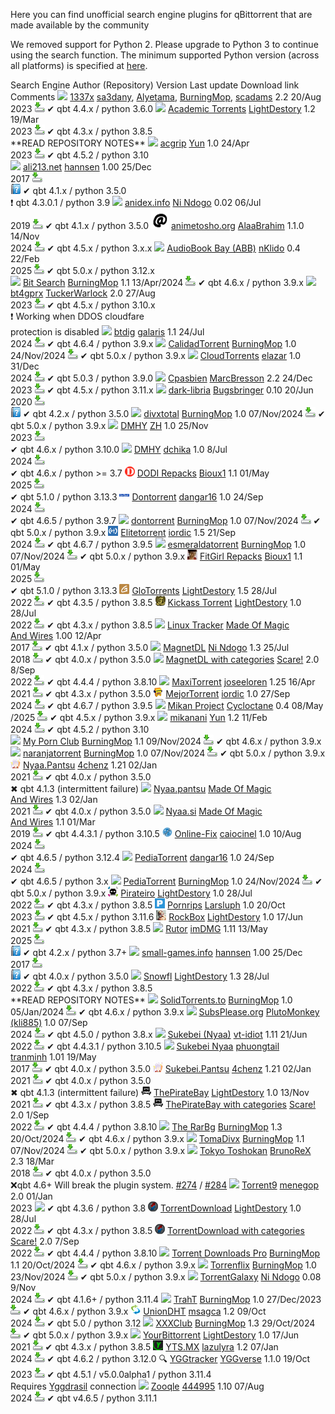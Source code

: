 Here you can find unofficial search engine plugins for qBittorrent that are made available by the community

We removed support for Python 2. Please upgrade to Python 3 to continue using the search function. The minimum supported Python version (across all platforms) is specified at [here](https://github.com/qbittorrent/qBittorrent/blob/master/INSTALL#L21-L23).

Search Engine Author (Repository) Version Last update Download link Comments ![](https://camo.githubusercontent.com/b71245d344b3655c9a30612d343820977b5084196f02ccaf07107b0c6407f13c/68747470733a2f2f7777772e676f6f676c652e636f6d2f73322f66617669636f6e733f646f6d61696e3d31333337782e746f232e706e67) [1337x](http://1337x.to/) [sa3dany](https://github.com/sa3dany), [Alyetama](https://github.com/Alyetama), [BurningMop](https://github.com/BurningMop), [scadams](https://github.com/scadams) 2.2 20/Aug  
2023 [![](https://raw.githubusercontent.com/Pireo/hello-world/master/Download.gif)](https://gist.githubusercontent.com/scadams/56635407b8dfb8f5f7ede6873922ac8b/raw/f654c10468a0b9945bec9bf31e216993c9b7a961/one337x.py) ✔ qbt 4.4.x / python 3.6.0 ![](https://camo.githubusercontent.com/e20a0e53c836c5dbc4bc4482eb63f04acc5da3ac03df005a9ca5f8cd6924cad6/68747470733a2f2f7777772e676f6f676c652e636f6d2f73322f66617669636f6e733f646f6d61696e3d61636164656d6963746f7272656e74732e636f6d232e706e67) [Academic Torrents](https://academictorrents.com/) [LightDestory](https://github.com/LightDestory/qBittorrent-Search-Plugins) 1.2 19/Mar  
2023 [![](https://raw.githubusercontent.com/Pireo/hello-world/master/Download.gif)](https://raw.githubusercontent.com/LightDestory/qBittorrent-Search-Plugins/master/src/engines/academictorrents.py) ✔ qbt 4.3.x / python 3.8.5  
\*\*READ REPOSITORY NOTES\*\* ![](https://raw.githubusercontent.com/Cc050511/qBit-search-plugins/main/favicon.png) [acgrip](https://acg.rip/) [Yun](https://github.com/Cc050511/qBit-search-plugins) 1.0 24/Apr  
2023 [![](https://raw.githubusercontent.com/Pireo/hello-world/master/Download.gif)](https://raw.githubusercontent.com/Cc050511/qBit-search-plugins/main/acgrip.py) ✔ qbt 4.5.2 / python 3.10  
![](https://raw.githubusercontent.com/hannsen/qbittorrent_search_plugins/master/ali213.png) [ali213.net](http://down.ali213.net/) [hannsen](https://github.com/hannsen/qbittorrent_search_plugins/) 1.00 25/Dec  
2017 [![](https://raw.githubusercontent.com/Pireo/hello-world/master/Download.gif)](https://raw.githubusercontent.com/hannsen/qbittorrent_search_plugins/master/ali213.py)  
[![](https://github.com/Pireo/hello-world/raw/master/Help%20book.gif)](https://github.com/hannsen/qbittorrent_search_plugins#user-content-ali213net--ali213py) ✔ qbt 4.1.x / python 3.5.0  
❗ qbt 4.3.0.1 / python 3.9 ![](https://camo.githubusercontent.com/a3c4101cb5d7d6bf92a7d65e1672b45aaa62e2719d501a8c80f2f7b56494d784/68747470733a2f2f7777772e676f6f676c652e636f6d2f73322f66617669636f6e733f646f6d61696e3d616e696465782e696e666f232e706e67) [anidex.info](http://anidex.info/) [Ni Ndogo](https://github.com/nindogo) 0.02 06/Jul  
2019 [![](https://raw.githubusercontent.com/Pireo/hello-world/master/Download.gif)](https://raw.githubusercontent.com/nindogo/qbtSearchScripts/master/anidex.py) ✔ qbt 4.1.x / python 3.5.0 ![](https://github.com/AlaaBrahim/qBitTorrent-animetosho-search-plugin/raw/main/screenshots/animetosho.png) [animetosho.org](http://animetosho.org/) [AlaaBrahim](https://github.com/AlaaBrahim) 1.1.0 14/Nov  
2024 [![](https://raw.githubusercontent.com/Pireo/hello-world/master/Download.gif)](https://raw.githubusercontent.com/AlaaBrahim/qBitTorrent-animetosho-search-plugin/main/animetosho.py) ✔ qbt 4.5.x / python 3.x.x ![](https://raw.githubusercontent.com/nklido/qBittorrent_search_engines/master/engines/audiobookbay_icon_16x16.png) [AudioBook Bay (ABB)](http://theaudiobookbay.se/) [nKlido](https://github.com/nklido/qBittorrent_search_engines) 0.4 22/Feb  
2025 [![](https://raw.githubusercontent.com/Pireo/hello-world/master/Download.gif)](https://raw.githubusercontent.com/nklido/qBittorrent_search_engines/master/engines/audiobookbay.py) ✔ qbt 5.0.x / python 3.12.x  
![](https://camo.githubusercontent.com/3341ec9643f0d8f0a5798254260d7f66a649ac462f871a35427d6ca7eb4f5950/68747470733a2f2f7777772e676f6f676c652e636f6d2f73322f66617669636f6e733f646f6d61696e3d6269747365617263682e746f232e706e67) [Bit Search](https://bitsearch.to/) [BurningMop](https://github.com/BurningMop/qBittorrent-Search-Plugins) 1.1 13/Apr/2024 [![](https://raw.githubusercontent.com/Pireo/hello-world/master/Download.gif)](https://raw.githubusercontent.com/BurningMop/qBittorrent-Search-Plugins/refs/heads/main/bitsearch.py) ✔ qbt 4.6.x / python 3.9.x ![](https://camo.githubusercontent.com/8a444e7d31293dd9459785990c2463e3dfc7ff52e182ef158b6bc6eee97dd287/68747470733a2f2f7777772e676f6f676c652e636f6d2f73322f66617669636f6e733f646f6d61696e3d627434677072782e636f6d232e706e67) [bt4gprx](https://bt4gprx.com/) [TuckerWarlock](https://github.com/TuckerWarlock/qbittorrent-search-plugins) 2.0 27/Aug  
2023 [![](https://raw.githubusercontent.com/Pireo/hello-world/master/Download.gif)](https://raw.githubusercontent.com/TuckerWarlock/qbittorrent-search-plugins/main/bt4gprx.com/bt4gprx.py) ✔ qbt 4.5.x / python 3.10.x  
❗ Working when DDOS cloudfare  
protection is disabled ![](https://camo.githubusercontent.com/1da9e5e7a68ab95b3b16b4cbc89cced3caeedafc2bb20f08ca7ed8c6e7bf3dc8/68747470733a2f2f7777772e676f6f676c652e636f6d2f73322f66617669636f6e733f646f6d61696e3d62746469672e636f6d232e706e67) [btdig](https://btdig.com/) [galaris](https://github.com/galaris/BTDigg-qBittorrent-plugin) 1.1 24/Jul  
2024 [![](https://raw.githubusercontent.com/Pireo/hello-world/master/Download.gif)](https://raw.githubusercontent.com/galaris/BTDigg-qBittorrent-plugin/main/btdig.py) ✔ qbt 4.6.4 / python 3.9.x ![](https://camo.githubusercontent.com/f94211ae61fe01109d87184e2bd8c18daebfe3bc0e740ec3691482d1af67be4f/68747470733a2f2f7777772e676f6f676c652e636f6d2f73322f66617669636f6e733f646f6d61696e3d63616c69646164746f7272656e742e636f6d232e706e67) [CalidadTorrent](https://calidadtorrent.com/) [BurningMop](https://github.com/BurningMop/qBittorrent-Search-Plugins) 1.0 24/Nov/2024 [![](https://raw.githubusercontent.com/Pireo/hello-world/master/Download.gif)](https://raw.githubusercontent.com/BurningMop/qBittorrent-Search-Plugins/refs/heads/main/calidadtorrent.py) ✔ qbt 5.0.x / python 3.9.x ![](https://camo.githubusercontent.com/b48dcec61b768f08b0d324774f48dbb06a6e486e2c3d212052ab207e835eb43d/68747470733a2f2f7777772e676f6f676c652e636f6d2f73322f66617669636f6e733f646f6d61696e3d636c6f7564746f7272656e74732e636f6d232e706e67) [CloudTorrents](https://cloudtorrents.com/) [elazar](https://github.com/elazar) 1.0 31/Dec  
2024 [![](https://raw.githubusercontent.com/Pireo/hello-world/master/Download.gif)](https://raw.githubusercontent.com/elazar/qbittorrent-search-plugins/refs/heads/add-cloudtorrents-plugin/nova3/engines/cloudtorrents.py) ✔ qbt 5.0.3 / python 3.9.0 ![](https://github.com/menegop/qbfrench/raw/master/cpasbien.png) [Cpasbien](http://www.cpasbien.moe/) [MarcBresson](https://github.com/MarcBresson/cpasbien) 2.2 24/Dec  
2023 [![](https://github.com/MarcBresson/cpasbien/raw/master/assets/Download.gif)](https://raw.githubusercontent.com/MarcBresson/cpasbien/master/src/cpasbien.py) ✔ qbt 4.5.x / python 3.11.x ![](https://github.com/bugsbringer/qbit-plugins/raw/master/darklibria.png) [dark-libria](https://dark-libria.it/) [Bugsbringer](https://github.com/bugsbringer/qbit-plugins) 0.10 20/Jun  
2020 [![](https://raw.githubusercontent.com/Pireo/hello-world/master/Download.gif)](https://raw.githubusercontent.com/bugsbringer/qbit-plugins/master/darklibria.py)  
[![](https://github.com/Pireo/hello-world/raw/master/Help%20book.gif)](https://github.com/bugsbringer/qbit-plugins/blob/master/README.md) ✔ qbt 4.2.x / python 3.5.0 ![](https://camo.githubusercontent.com/bab46b9af2265aad0ea2b7f25c8f0ae6ce129aa1daa2af7191246758726597f1/68747470733a2f2f7777772e676f6f676c652e636f6d2f73322f66617669636f6e733f646f6d61696e3d64697678746f74616c2e777466232e706e67) [divxtotal](https://divxtotal.wtf/) [BurningMop](https://github.com/BurningMop/qBittorrent-Search-Plugins) 1.0 07/Nov/2024 [![](https://raw.githubusercontent.com/Pireo/hello-world/master/Download.gif)](https://raw.githubusercontent.com/BurningMop/qBittorrent-Search-Plugins/refs/heads/main/divxtotal.py) ✔ qbt 5.0.x / python 3.9.x ![](https://camo.githubusercontent.com/e5d27f0d3c7a6c85cb46907c95cbe0be9a8f2e864c3c3290d76da88a44055c3f/68747470733a2f2f692e696d6775722e636f6d2f325145723372302e706e67) [DMHY](https://share.dmhy.org/) [ZH](https://github.com/ZH1637/dmhy) 1.0 25/Nov  
2023 [![](https://raw.githubusercontent.com/Pireo/hello-world/master/Download.gif)](https://raw.githubusercontent.com/ZH1637/dmhy/main/dmhy.py)  
✔ qbt 4.6.x / python 3.10.0 ![](https://camo.githubusercontent.com/e5d27f0d3c7a6c85cb46907c95cbe0be9a8f2e864c3c3290d76da88a44055c3f/68747470733a2f2f692e696d6775722e636f6d2f325145723372302e706e67) [DMHY](https://share.dmhy.org/) [dchika](https://github.com/diazchika/dmhy) 1.0 8/Jul  
2024 [![](https://raw.githubusercontent.com/Pireo/hello-world/master/Download.gif)](https://raw.githubusercontent.com/diazchika/dmhy/main/dmhy.py)  
✔ qbt 4.6.x / python >= 3.7 ![](https://github.com/Bioux1/qbtSearchPlugins/raw/main/dodi_repacks.png) [DODI Repacks](https://dodi-repacks.site/) [Bioux1](https://github.com/Bioux1/qbtSearchPlugins) 1.1 01/May  
2025 [![](https://raw.githubusercontent.com/Pireo/hello-world/master/Download.gif)](https://raw.githubusercontent.com/Bioux1/qbtSearchPlugins/main/dodi_repacks.py)  
✔ qbt 5.1.0 / python 3.13.3 ![](https://github.com/dangar16/dontorrent-plugin/raw/main/icono%20dontorrent.png) [Dontorrent](https://dontorrent.cologne/) [dangar16](https://github.com/dangar16/dontorrent-plugin) 1.0 24/Sep  
2024 [![](https://raw.githubusercontent.com/Pireo/hello-world/master/Download.gif)](https://raw.githubusercontent.com/dangar16/dontorrent-plugin/main/dontorrent.py)  
✔ qbt 4.6.5 / python 3.9.7 ![](https://camo.githubusercontent.com/b9c7ddc26f66352f992811cda0673f4f9342e3676c40edfeefd45dea17c35d53/68747470733a2f2f7777772e676f6f676c652e636f6d2f73322f66617669636f6e733f646f6d61696e3d646f6e746f7272656e742e65717569706d656e74232e706e67) [dontorrent](https://dontorrent.equipment/) [BurningMop](https://github.com/BurningMop/qBittorrent-Search-Plugins) 1.0 07/Nov/2024 [![](https://raw.githubusercontent.com/Pireo/hello-world/master/Download.gif)](https://raw.githubusercontent.com/BurningMop/qBittorrent-Search-Plugins/refs/heads/main/dontorrent.py) ✔ qbt 5.0.x / python 3.9.x ![](https://github.com/iordic/qbittorrent-search-plugins/raw/master/images/icons/elitetorrent.png) [Elitetorrent](https://www.elitetorrent.com/) [iordic](https://github.com/iordic/qbittorrent-search-plugins) 1.5 21/Sep  
2024 [![](https://raw.githubusercontent.com/Pireo/hello-world/master/Download.gif)](https://raw.githubusercontent.com/iordic/qbittorrent-search-plugins/master/engines/elitetorrent.py) ✔ qbt 4.6.7 / python 3.9.5 ![](https://camo.githubusercontent.com/e1064187d0ef2b7d28cc72cecd347cb1bec88657b25a962eeb7ab8cae19017c3/68747470733a2f2f7777772e676f6f676c652e636f6d2f73322f66617669636f6e733f646f6d61696e3d65736d6572616c6461746f7272656e742e636f6d232e706e67) [esmeraldatorrent](https://esmeraldatorrent.com/) [BurningMop](https://github.com/BurningMop/qBittorrent-Search-Plugins) 1.0 07/Nov/2024 [![](https://raw.githubusercontent.com/Pireo/hello-world/master/Download.gif)](https://raw.githubusercontent.com/BurningMop/qBittorrent-Search-Plugins/refs/heads/main/esmeraldatorrent.py) ✔ qbt 5.0.x / python 3.9.x ![](https://github.com/Bioux1/qbtSearchPlugins/raw/main/fitgirl_repacks.jpg) [FitGirl Repacks](https://fitgirl-repacks.site/) [Bioux1](https://github.com/Bioux1/qbtSearchPlugins) 1.1 01/May  
2025 [![](https://raw.githubusercontent.com/Pireo/hello-world/master/Download.gif)](https://raw.githubusercontent.com/Bioux1/qbtSearchPlugins/main/fitgirl_repacks.py)  
✔ qbt 5.1.0 / python 3.13.3 ![](https://raw.githubusercontent.com/LightDestory/qBittorrent-Search-Plugins/master/src/engines/glotorrents.png) [GloTorrents](https://glodls.to/) [LightDestory](https://github.com/LightDestory/qBittorrent-Search-Plugins) 1.5 28/Jul  
2022 [![](https://raw.githubusercontent.com/Pireo/hello-world/master/Download.gif)](https://raw.githubusercontent.com/LightDestory/qBittorrent-Search-Plugins/master/src/engines/glotorrents.py) ✔ qbt 4.3.5 / python 3.8.5 ![](https://github.com/LightDestory/qBittorrent-Search-Plugins/raw/master/src/engines/kickasstorrents.png) [Kickass Torrent](https://katcr.to/) [LightDestory](https://github.com/LightDestory/qBittorrent-Search-Plugins) 1.0 28/Jul  
2022 [![](https://raw.githubusercontent.com/Pireo/hello-world/master/Download.gif)](https://raw.githubusercontent.com/LightDestory/qBittorrent-Search-Plugins/master/src/engines/kickasstorrents.py) ✔ qbt 4.3.x / python 3.8.5 ![](https://camo.githubusercontent.com/4b87541f056bd0ee14eb5a6f931a7277ceecb8cbee456ecac897bc3c170eb9ad/68747470733a2f2f7777772e676f6f676c652e636f6d2f73322f66617669636f6e733f646f6d61696e3d6c696e7578747261636b65722e6f7267232e706e67) [Linux Tracker](http://linuxtracker.org/) [Made Of Magic  
And Wires](https://github.com/MadeOfMagicAndWires/qBit-plugins) 1.00 12/Apr  
2017 [![](https://raw.githubusercontent.com/Pireo/hello-world/master/Download.gif)](https://raw.githubusercontent.com/MadeOfMagicAndWires/qBit-plugins/6074a7cccb90dfd5c81b7eaddd3138adec7f3377/engines/linuxtracker.py) ✔ qbt 4.1.x / python 3.5.0 ![](https://raw.githubusercontent.com/hannsen/qbittorrent_search_plugins/00e876a51f2cb45ee22071c56fc7ba52dc117721/magnetdl.png) [MagnetDL](http://www.magnetdl.com/) [Ni Ndogo](https://github.com/nindogo/qbtSearchScripts) 1.3 25/Jul  
2018 [![](https://raw.githubusercontent.com/Pireo/hello-world/master/Download.gif)](https://raw.githubusercontent.com/nindogo/qbtSearchScripts/master/magnetdl.py) ✔ qbt 4.0.x / python 3.5.0 ![](https://raw.githubusercontent.com/hannsen/qbittorrent_search_plugins/00e876a51f2cb45ee22071c56fc7ba52dc117721/magnetdl.png) [MagnetDL with categories](http://www.magnetdl.com/) [Scare!](https://scare.ca/dl/qBittorrent/) 2.0 8/Sep  
2022 [![](https://raw.githubusercontent.com/Pireo/hello-world/master/Download.gif)](https://scare.ca/dl/qBittorrent/magnetdl.py) ✔ qbt 4.4.4 / python 3.8.10 ![](https://camo.githubusercontent.com/a3c4101cb5d7d6bf92a7d65e1672b45aaa62e2719d501a8c80f2f7b56494d784/68747470733a2f2f7777772e676f6f676c652e636f6d2f73322f66617669636f6e733f646f6d61696e3d616e696465782e696e666f232e706e67) [MaxiTorrent](https://maxitorrent.com/) [joseeloren](https://github.com/joseeloren/qbittorrent-search-plugins) 1.25 16/Apr  
2021 [![](https://raw.githubusercontent.com/Pireo/hello-world/master/Download.gif)](https://raw.githubusercontent.com/joseeloren/search-plugins/master/nova3/engines/maxitorrent.py) ✔ qbt 4.3.x / python 3.5.0 ![](https://github.com/iordic/qbittorrent-search-plugins/raw/master/images/icons/mejortorrent.png) [MejorTorrent](https://www21.mejortorrent.zip/) [iordic](https://github.com/iordic/qbittorrent-search-plugins) 1.0 27/Sep  
2024 [![](https://raw.githubusercontent.com/Pireo/hello-world/master/Download.gif)](https://raw.githubusercontent.com/iordic/qbittorrent-search-plugins/master/engines/mejortorrent.py) ✔ qbt 4.6.7 / python 3.9.5 ![](https://camo.githubusercontent.com/cde964d546b79979e11819adabf983a01f8f0e3ebfb4b6faf63ad826b2093b92/68747470733a2f2f7777772e676f6f676c652e636f6d2f73322f66617669636f6e733f646f6d61696e3d6d696b616e696d652e7476232e706e67) [Mikan Project](https://mikanime.tv/) [Cycloctane](https://github.com/Cycloctane/qBittorrent-plugins) 0.4 08/May  
/2025 [![](https://raw.githubusercontent.com/Pireo/hello-world/master/Download.gif)](https://raw.githubusercontent.com/Cycloctane/qBittorrent-plugins/master/engines/mikan.py) ✔ qbt 4.5.x / python 3.9.x ![](https://raw.githubusercontent.com/Cc050511/qBit-search-plugins/main/mikan-pic.png) [mikanani](https://mikanani.me/) [Yun](https://github.com/Cc050511/qBit-search-plugins) 1.2 11/Feb  
2024 [![](https://raw.githubusercontent.com/Pireo/hello-world/master/Download.gif)](https://raw.githubusercontent.com/Cc050511/qBit-search-plugins/main/mikanani.py) ✔ qbt 4.5.2 / python 3.10  
![](https://camo.githubusercontent.com/69d6a4d57731571c5f7a257b9bc5b58ac8840cf82db430e826909f0098e05080/68747470733a2f2f7777772e676f6f676c652e636f6d2f73322f66617669636f6e733f646f6d61696e3d6d79706f726e2e636c7562232e706e67) [My Porn Club](https://myporn.club/) [BurningMop](https://github.com/BurningMop/qBittorrent-Search-Plugins) 1.1 09/Nov/2024 [![](https://raw.githubusercontent.com/Pireo/hello-world/master/Download.gif)](https://raw.githubusercontent.com/BurningMop/qBittorrent-Search-Plugins/refs/heads/main/mypornclub.py) ✔ qbt 4.6.x / python 3.9.x ![](https://camo.githubusercontent.com/1859c4a9cdc1628f03575389345c9228fdc7ceb81576ff17aa314dbf84816a2d/68747470733a2f2f7777772e676f6f676c652e636f6d2f73322f66617669636f6e733f646f6d61696e3d6e6172616e6a61746f7272656e742e636f6d232e706e67) [naranjatorrent](https://naranjatorrent.com/) [BurningMop](https://github.com/BurningMop/qBittorrent-Search-Plugins) 1.0 07/Nov/2024 [![](https://raw.githubusercontent.com/Pireo/hello-world/master/Download.gif)](https://raw.githubusercontent.com/BurningMop/qBittorrent-Search-Plugins/refs/heads/main/naranjatorrent.py) ✔ qbt 5.0.x / python 3.9.x ![](https://raw.githubusercontent.com/4chenz/pantsu-plugin/master/pantsu.png) [Nyaa.Pantsu](https://nyaa.pantsu.cat/) [4chenz](https://github.com/4chenz/pantsu-plugin/) 1.21 02/Jan  
2021 [![](https://raw.githubusercontent.com/Pireo/hello-world/master/Download.gif)](https://raw.githubusercontent.com/libellula/qbt-plugins/main/pantsu.py) ✔ qbt 4.0.x / python 3.5.0  
✖ qbt 4.1.3 (intermittent failure) ![](https://raw.githubusercontent.com/MadeOfMagicAndWires/qBit-plugins/master/engines/nyaapantsu.png) [Nyaa.pantsu](https://nyaa.pantsu.cat/) [Made Of Magic  
And Wires](https://github.com/MadeOfMagicAndWires/qBit-plugins) 1.3 02/Jan  
2021 [![](https://raw.githubusercontent.com/Pireo/hello-world/master/Download.gif)](https://raw.githubusercontent.com/MadeOfMagicAndWires/qBit-plugins/refs/heads/main/engines/nyaapantsu.py) ✔ qbt 4.0.x / python 3.5.0 ![](https://raw.githubusercontent.com/MadeOfMagicAndWires/qBit-plugins/master/engines/nyaasi.png) [Nyaa.si](https://nyaa.si/) [Made Of Magic  
And Wires](https://github.com/MadeOfMagicAndWires/qBit-plugins) 1.1 01/Mar  
2019 [![](https://raw.githubusercontent.com/Pireo/hello-world/master/Download.gif)](https://raw.githubusercontent.com/MadeOfMagicAndWires/qBit-plugins/master/engines/nyaasi.py) ✔ qbt 4.4.3.1 / python 3.10.5 ![](https://github.com/caiocinel/onlinefix-qbittorrent-plugin/raw/main/onlinefix.png) [Online-Fix](https://online-fix.me/) [caiocinel](https://github.com/caiocinel/onlinefix-qbittorrent-plugin) 1.0 10/Aug  
2024 [![](https://raw.githubusercontent.com/Pireo/hello-world/master/Download.gif)](https://raw.githubusercontent.com/caiocinel/onlinefix-qbittorrent-plugin/main/onlinefix.py)  
✔ qbt 4.6.5 / python 3.12.4 ![](https://camo.githubusercontent.com/3fe21f48cb2d4448cf7ee71aab6860ce7f22095c7d6dde301f385ffd689051e0/68747470733a2f2f7065646961746f7272656e742e636f6d2f696d616765732f70656c697370656469612f69636f6e2d313039783130392e706e67) [PediaTorrent](https://pediatorrent.com/) [dangar16](https://github.com/dangar16/pediatorrent-plugin) 1.0 24/Sep  
2024 [![](https://raw.githubusercontent.com/Pireo/hello-world/master/Download.gif)](https://raw.githubusercontent.com/dangar16/pediatorrent-plugin/refs/heads/main/pediatorrent.py)  
✔ qbt 4.6.5 / python 3.x ![](https://camo.githubusercontent.com/6e3893dc63b7a89fe0f3fa5b2c5bafae9dc5e92ca954157071a82cf90243a072/68747470733a2f2f7777772e676f6f676c652e636f6d2f73322f66617669636f6e733f646f6d61696e3d7065646961746f7272656e742e636f6d232e706e67) [PediaTorrent](https://pediatorrent.com/) [BurningMop](https://github.com/BurningMop/qBittorrent-Search-Plugins) 1.0 24/Nov/2024 [![](https://raw.githubusercontent.com/Pireo/hello-world/master/Download.gif)](https://raw.githubusercontent.com/BurningMop/qBittorrent-Search-Plugins/refs/heads/main/pediatorrent.py) ✔ qbt 5.0.x / python 3.9.x ![](https://github.com/LightDestory/qBittorrent-Search-Plugins/raw/master/src/engines/pirateiro.png) [Pirateiro](https://pirateiro.com/) [LightDestory](https://github.com/LightDestory/qBittorrent-Search-Plugins) 1.0 28/Jul  
2022 [![](https://raw.githubusercontent.com/Pireo/hello-world/master/Download.gif)](https://raw.githubusercontent.com/LightDestory/qBittorrent-Search-Plugins/master/src/engines/pirateiro.py) ✔ qbt 4.3.x / python 3.8.5 ![](https://raw.githubusercontent.com/Larsluph/qbittorrent-search-plugins/prt/nova3/engines/pornrips.png) [Pornrips](https://pornrips.to/) [Larsluph](https://github.com/Larsluph/qbittorrent-search-plugins) 1.0 20/Oct  
2023 [![](https://raw.githubusercontent.com/Pireo/hello-world/master/Download.gif)](https://raw.githubusercontent.com/Larsluph/qbittorrent-search-plugins/prt/nova3/engines/pornrips.py) ✔ qbt 4.5.x / python 3.11.6 ![](https://github.com/Pireo/hello-world/raw/master/rockbox.png) [RockBox](https://rawkbawx.rocks/) [LightDestory](https://github.com/LightDestory/qBittorrent-Search-Plugins) 1.0 17/Jun  
2021 [![](https://raw.githubusercontent.com/Pireo/hello-world/master/Download.gif)](https://raw.githubusercontent.com/LightDestory/qBittorrent-Search-Plugins/master/src/engines/rockbox.py) ✔ qbt 4.3.x / python 3.8.5 ![](https://github.com/imDMG/qBt_SE/raw/master/engines/rutor.png) [Rutor](http://rutor.info/) [imDMG](https://github.com/imDMG/qBt_SE) 1.11 13/May  
2025 [![](https://raw.githubusercontent.com/Pireo/hello-world/master/Download.gif)](https://raw.githubusercontent.com/imDMG/qBt_SE/master/engines/rutor.py)  
[![](https://github.com/Pireo/hello-world/raw/master/Help%20book.gif)](https://github.com/imDMG/qBt_SE/blob/master/README.md#rutrackerorg) ✔ qbt 4.2.x / python 3.7+ ![](https://raw.githubusercontent.com/hannsen/qbittorrent_search_plugins/master/smallgames.png) [small-games.info](http://small-games.info/) [hannsen](https://github.com/hannsen/qbittorrent_search_plugins/) 1.00 25/Dec  
2017 [![](https://raw.githubusercontent.com/Pireo/hello-world/master/Download.gif)](https://raw.githubusercontent.com/hannsen/qbittorrent_search_plugins/master/smallgames.py)  
[![](https://github.com/Pireo/hello-world/raw/master/Help%20book.gif)](https://github.com/hannsen/qbittorrent_search_plugins#user-content-small-gamesinfo--smallgamespy) ✔ qbt 4.0.x / python 3.5.0 ![](https://camo.githubusercontent.com/82a942b17b1328fbe5ce20ee6f2481ca59ae8564a2417b18e60f51c3c234a2a2/68747470733a2f2f7777772e676f6f676c652e636f6d2f73322f66617669636f6e733f646f6d61696e3d736e6f77666c2e636f6d232e706e67) [Snowfl](https://snowfl.com/) [LightDestory](https://github.com/LightDestory/qBittorrent-Search-Plugins) 1.3 28/Jul  
2022 [![](https://raw.githubusercontent.com/Pireo/hello-world/master/Download.gif)](https://raw.githubusercontent.com/LightDestory/qBittorrent-Search-Plugins/master/src/engines/snowfl.py) ✔ qbt 4.3.x / python 3.8.5  
\*\*READ REPOSITORY NOTES\*\* ![](https://camo.githubusercontent.com/6c33c9c3e8486b5d54948eb14968e96c5a780ffa00e2155db097a5d79c7a9bed/68747470733a2f2f7777772e676f6f676c652e636f6d2f73322f66617669636f6e733f646f6d61696e3d736f6c6964746f7272656e74732e746f232e706e67) [SolidTorrents.to](https://solidtorrents.to/) [BurningMop](https://github.com/BurningMop/qBittorrent-Search-Plugins) 1.0 05/Jan/2024 [![](https://raw.githubusercontent.com/Pireo/hello-world/master/Download.gif)](https://raw.githubusercontent.com/BurningMop/qBittorrent-Search-Plugins/refs/heads/main/solidtorrents.py) ✔ qbt 4.6.x / python 3.9.x ![](https://camo.githubusercontent.com/6d35013a81ff34cb6ea8f5082b50aa6f4040c44772831b8ceb1df6a5e8e8fd37/68747470733a2f2f7777772e676f6f676c652e636f6d2f73322f66617669636f6e733f646f6d61696e3d73756273706c656173652e6f7267232e706e67) [SubsPlease.org](https://subsplease.org/) [PlutoMonkey (kli885)](https://github.com/kli885/qBittorent-SubsPlease-Search-Plugin) 1.0 07/Sep  
2024 [![](https://raw.githubusercontent.com/Pireo/hello-world/master/Download.gif)](https://raw.githubusercontent.com/kli885/qBittorent-SubsPlease-Search-Plugin/main/subsplease.py) ✔ qbt 4.5.0 / python 3.8.x ![](https://raw.githubusercontent.com/MadeOfMagicAndWires/qBit-plugins/master/engines/nyaasi.png) [Sukebei (Nyaa)](https://sukebei.nyaa.si/) [vt-idiot](https://github.com/vt-idiot/qBit-SukebeiNyaa-plugin) 1.11 21/Jun  
2022 [![](https://raw.githubusercontent.com/Pireo/hello-world/master/Download.gif)](https://github.com/vt-idiot/qBit-SukebeiNyaa-plugin/raw/master/engines/sukebeisi.py) ✔ qbt 4.4.3.1 / python 3.10.5 ![](https://raw.githubusercontent.com/MadeOfMagicAndWires/qBit-plugins/master/engines/nyaasi.png) [Sukebei Nyaa](https://sukebei.nyaa.si/) [phuongtail  
tranminh](https://github.com/phuongtailtranminh/qBittorrent-Nyaa-Search-Plugin/) 1.01 19/May  
2017 [![](https://raw.githubusercontent.com/Pireo/hello-world/master/Download.gif)](https://raw.githubusercontent.com/phuongtailtranminh/qBittorrent-Nyaa-Search-Plugin/master/nyaa.py) ✔ qbt 4.0.x / python 3.5.0 ![](https://raw.githubusercontent.com/4chenz/pantsu-plugin/master/pantsu.png) [Sukebei.Pantsu](https://sukebei.pantsu.cat/) [4chenz](https://github.com/4chenz/pantsu-plugin/) 1.21 02/Jan  
2021 [![](https://raw.githubusercontent.com/Pireo/hello-world/master/Download.gif)](https://raw.githubusercontent.com/libellula/qbt-plugins/main/sukebei.py) ✔ qbt 4.0.x / python 3.5.0  
✖ qbt 4.1.3 (intermittent failure) ![](https://github.com/LightDestory/qBittorrent-Search-Plugins/raw/master/src/engines/thepiratebay.png) [ThePirateBay](https://thepiratebay.org/) [LightDestory](https://github.com/LightDestory/qBittorrent-Search-Plugins) 1.0 13/Nov  
2021 [![](https://raw.githubusercontent.com/Pireo/hello-world/master/Download.gif)](https://raw.githubusercontent.com/LightDestory/qBittorrent-Search-Plugins/master/src/engines/thepiratebay.py) ✔ qbt 4.3.x / python 3.8.5 ![](https://github.com/LightDestory/qBittorrent-Search-Plugins/raw/master/src/engines/thepiratebay.png) [ThePirateBay with categories](https://thepiratebay.org/) [Scare!](https://scare.ca/dl/qBittorrent) 2.0 1/Sep  
2022 [![](https://raw.githubusercontent.com/Pireo/hello-world/master/Download.gif)](https://scare.ca/dl/qBittorrent/thepiratebay.py) ✔ qbt 4.4.4 / python 3.8.10 ![](https://camo.githubusercontent.com/c5ba3ded48f5209d1172467a9ed3cd7035034b482c02d158ff7a8ab7eae72ab3/68747470733a2f2f7777772e676f6f676c652e636f6d2f73322f66617669636f6e733f646f6d61696e3d74686572617262672e636f6d232e706e67) [The RarBg](https://therarbg.com/) [BurningMop](https://github.com/BurningMop/qBittorrent-Search-Plugins) 1.3 20/Oct/2024 [![](https://raw.githubusercontent.com/Pireo/hello-world/master/Download.gif)](https://raw.githubusercontent.com/BurningMop/qBittorrent-Search-Plugins/refs/heads/main/therarbg.py) ✔ qbt 4.6.x / python 3.9.x ![](https://camo.githubusercontent.com/766a1abbfd0720f6f7b6380a4c75b6b68df420281e42234d5fa6e7d512d14044/68747470733a2f2f7777772e676f6f676c652e636f6d2f73322f66617669636f6e733f646f6d61696e3d746f6d61646976782e6e6574232e706e67) [TomaDivx](https://tomadivx.net/) [BurningMop](https://github.com/BurningMop/qBittorrent-Search-Plugins) 1.1 07/Nov/2024 [![](https://raw.githubusercontent.com/Pireo/hello-world/master/Download.gif)](https://raw.githubusercontent.com/BurningMop/qBittorrent-Search-Plugins/refs/heads/main/tomadivx.py) ✔ qbt 5.0.x / python 3.9.x ![](https://raw.githubusercontent.com/BrunoReX/qBittorrent-Search-Plugin-TokyoToshokan/master/tokyotoshokan.png) [Tokyo Toshokan](https://tokyotosho.info/index.php) [BrunoReX](https://github.com/BrunoReX/qBittorrent-Search-Plugin-TokyoToshokan) 2.3 18/Mar  
2018 [![](https://raw.githubusercontent.com/Pireo/hello-world/master/Download.gif)](https://raw.githubusercontent.com/BrunoReX/qBittorrent-Search-Plugin-TokyoToshokan/master/tokyotoshokan.py) ✔ qbt 4.0.x / python 3.5.0  
❌qbt 4.6+ Will break the plugin system. [#274](https://github.com/qbittorrent/search-plugins/issues/274#issuecomment-2312625898) / [#284](https://github.com/qbittorrent/search-plugins/issues/284#issuecomment-2312601684) ![](https://github.com/menegop/qbfrench/raw/master/torrent9.png) [Torrent9](https://www.torrent9.fm/) [menegop](https://raw.githubusercontent.com/menegop/qbfrench) 2.0 01/Jan  
2023 [![](https://github.com/menegop/qbfrench/raw/master/Download.gif)](https://raw.githubusercontent.com/menegop/qbfrench/master/torrent9.py) ✔ qbt 4.3.6 / python 3.8 ![](https://github.com/LightDestory/qBittorrent-Search-Plugins/raw/master/src/engines/torrentdownload.png) [TorrentDownload](https://torrentdownload.info/) [LightDestory](https://github.com/LightDestory/qBittorrent-Search-Plugins) 1.0 28/Jul  
2022 [![](https://raw.githubusercontent.com/Pireo/hello-world/master/Download.gif)](https://raw.githubusercontent.com/LightDestory/qBittorrent-Search-Plugins/master/src/engines/torrentdownload.py) ✔ qbt 4.3.x / python 3.8.5 ![](https://github.com/LightDestory/qBittorrent-Search-Plugins/raw/master/src/engines/torrentdownload.png) [TorrentDownload with categories](https://torrentdownload.info/) [Scare!](https://scare.ca/dl/qBittorrent/) 2.0 7/Sep  
2022 [![](https://raw.githubusercontent.com/Pireo/hello-world/master/Download.gif)](https://scare.ca/dl/qBittorrent/torrentdownload.py) ✔ qbt 4.4.4 / python 3.8.10 ![](https://camo.githubusercontent.com/4ee6ad3cf4aed81638bf45dad45ad7ee54a3b8634ab9c48ec3bbe825bf2dabea/68747470733a2f2f7777772e676f6f676c652e636f6d2f73322f66617669636f6e733f646f6d61696e3d746f7272656e74646f776e6c6f6164732e70726f232e706e67) [Torrent Downloads Pro](https://torrentdownloads.pro/) [BurningMop](https://github.com/BurningMop/qBittorrent-Search-Plugins) 1.1 20/Oct/2024 [![](https://raw.githubusercontent.com/Pireo/hello-world/master/Download.gif)](https://raw.githubusercontent.com/BurningMop/qBittorrent-Search-Plugins/refs/heads/main/torrentdownloads.py) ✔ qbt 4.6.x / python 3.9.x ![](https://camo.githubusercontent.com/de2fcfa74c167827829993d3e17227c2f239577647783d7f1f42aeeac734dbae/68747470733a2f2f7777772e676f6f676c652e636f6d2f73322f66617669636f6e733f646f6d61696e3d746f7272656e666c69782e636f6d232e706e67) [Torrenflix](https://torrenflix.com/) [BurningMop](https://github.com/BurningMop/qBittorrent-Search-Plugins) 1.0 23/Nov/2024 [![](https://raw.githubusercontent.com/Pireo/hello-world/master/Download.gif)](https://raw.githubusercontent.com/BurningMop/qBittorrent-Search-Plugins/refs/heads/main/torrenflix.py) ✔ qbt 5.0.x / python 3.9.x ![](https://camo.githubusercontent.com/095431b91ef91b43be5301877c6c0e750eb38221df11bf102996e971a1538d63/68747470733a2f2f7777772e676f6f676c652e636f6d2f73322f66617669636f6e733f646f6d61696e3d746f7272656e7467616c6178792e746f232e706e67) [TorrentGalaxy](https://torrentgalaxy.to/) [Ni Ndogo](https://github.com/nindogo) 0.08 9/Nov  
2024 [![](https://raw.githubusercontent.com/Pireo/hello-world/master/Download.gif)](https://raw.githubusercontent.com/nindogo/qbtSearchScripts/master/torrentgalaxy.py) ✔ qbt 4.1.6+ / python 3.11.4 ![](https://camo.githubusercontent.com/47f04648f6661f12325dcd53c0093a6296c1be54a416d2350dd8f48e01c2cd56/68747470733a2f2f7777772e676f6f676c652e636f6d2f73322f66617669636f6e733f646f6d61696e3d74726168742e6f7267232e706e67) [TrahT](https://traht.org/) [BurningMop](https://github.com/BurningMop/qBittorrent-Search-Plugins) 1.0 27/Dec/2023 [![](https://raw.githubusercontent.com/Pireo/hello-world/master/Download.gif)](https://raw.githubusercontent.com/BurningMop/qBittorrent-Search-Plugins/refs/heads/main/traht.py) ✔ qbt 4.6.x / python 3.9.x ![](https://github.com/msagca/qbittorrent-plugins/raw/main/uniondht_icon.png) [UnionDHT](http://uniondht.org/) [msagca](https://github.com/msagca/qbittorrent-plugins/) 1.2 09/Oct  
2024 [![](https://raw.githubusercontent.com/Pireo/hello-world/master/Download.gif)](https://raw.githubusercontent.com/msagca/qbittorrent-plugins/main/uniondht.py) ✔ qbt 5.0 / python 3.12 ![](https://camo.githubusercontent.com/6b7dd2ab5f2a93994737613cc01f47b78f7aefe4931b2a4aa4c5a0b48e76665f/68747470733a2f2f7777772e676f6f676c652e636f6d2f73322f66617669636f6e733f646f6d61696e3d787878636c75622e746f232e706e67) [XXXClub](https://xxxclub.to/) [BurningMop](https://github.com/BurningMop/qBittorrent-Search-Plugins) 1.3 29/Oct/2024 [![](https://raw.githubusercontent.com/Pireo/hello-world/master/Download.gif)](https://raw.githubusercontent.com/BurningMop/qBittorrent-Search-Plugins/refs/heads/main/xxxclubto.py) ✔ qbt 5.0.x / python 3.9.x ![](https://camo.githubusercontent.com/3f56b7d71738874c4e6566ad297a44a637d6e2d679d90d8afd00df90f1cc2494/68747470733a2f2f7777772e676f6f676c652e636f6d2f73322f66617669636f6e733f646f6d61696e3d796f7572626974746f7272656e742e636f6d232e706e67) [YourBittorrent](https://yourbittorrent.com/) [LightDestory](https://github.com/LightDestory/qBittorrent-Search-Plugins) 1.0 17/Jun  
2021 [![](https://raw.githubusercontent.com/Pireo/hello-world/master/Download.gif)](https://raw.githubusercontent.com/LightDestory/qBittorrent-Search-Plugins/master/src/engines/yourbittorrent.py) ✔ qbt 4.3.x / python 3.8.5 ![](https://github.com/Pireo/hello-world/raw/master/yts.png) [YTS.MX](http://yts.mx/) [lazulyra](https://github.com/lazulyra/qbit-plugins) 1.2 07/Jan  
2024 [![](https://raw.githubusercontent.com/Pireo/hello-world/master/Download.gif)](https://raw.githubusercontent.com/lazulyra/qbit-plugins/main/yts_mx/yts_mx.py) ✔ qbt 4.6.2 / python 3.12.0 🔍 [YGGtracker](https://github.com/YGGverse/YGGtracker) [YGGverse](https://github.com/YGGverse/qbittorrent-yggtracker-search-plugin) 1.1.0 19/Oct  
2023 [![](https://raw.githubusercontent.com/Pireo/hello-world/master/Download.gif)](https://raw.githubusercontent.com/YGGverse/qbittorrent-yggtracker-search-plugin/main/yggtracker.py) ✔ qbt 4.5.1 / v5.0.0alpha1 / python 3.11.4  
Requires [Yggdrasil](https://github.com/yggdrasil-network/) connection ![](https://camo.githubusercontent.com/0d9c34fb545a23d0470d4c057e2eb32e59ac9da4442be529b075a5c6c21ceed1/68747470733a2f2f692e696d6775722e636f6d2f4569594649354d2e706e67) [Zooqle](https://zooqle.skin/) [444995](https://github.com/444995/qbit-search-plugins) 1.10 07/Aug  
2024 [![](https://raw.githubusercontent.com/Pireo/hello-world/master/Download.gif)](https://raw.githubusercontent.com/444995/qbit-search-plugins/main/engines/zooqle.py) ✔ qbt v4.6.5 / python 3.11.1
